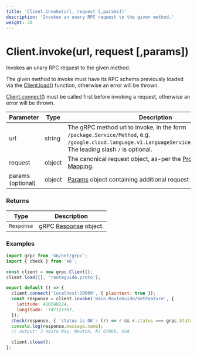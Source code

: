 ```yaml
---
title: 'Client.invoke(url, request [,params])'
description: 'Invokes an unary RPC request to the given method.'
weight: 30
---
```


# Client.invoke(url, request [,params])

Invokes an unary RPC request to the given method.

The given method to invoke must have its RPC schema previously loaded via the [Client.load()](https://grafana.com/docs/k6/<K6_VERSION>/javascript-api/k6-net-grpc/client/client-load) function, otherwise an
error will be thrown.

[Client.connect()](https://grafana.com/docs/k6/<K6_VERSION>/javascript-api/k6-net-grpc/client/client-connect) must be called first before invoking a request, otherwise an error will be thrown.

| Parameter         | Type   | Description                                                                                                                                                                 |
| ----------------- | ------ | --------------------------------------------------------------------------------------------------------------------------------------------------------------------------- |
| url               | string | The gRPC method url to invoke, in the form `/package.Service/Method`, e.g. `/google.cloud.language.v1.LanguageService/AnalyzeSentiment`. The leading slash `/` is optional. |
| request           | object | The canonical request object, as-per the [Protobuf JSON Mapping](https://developers.google.com/protocol-buffers/docs/proto3#json).                                          |
| params (optional) | object | [Params](https://grafana.com/docs/k6/<K6_VERSION>/javascript-api/k6-net-grpc/params) object containing additional request parameters.                                       |

### Returns

| Type       | Description                                                                                           |
| ---------- | ----------------------------------------------------------------------------------------------------- |
| `Response` | gRPC [Response](https://grafana.com/docs/k6/<K6_VERSION>/javascript-api/k6-net-grpc/response) object. |

### Examples

<div class="code-group" data-props='{"labels": ["Simple example"], "lineNumbers": [true]}'>

```javascript
import grpc from 'k6/net/grpc';
import { check } from 'k6';

const client = new grpc.Client();
client.load([], 'routeguide.proto');

export default () => {
  client.connect('localhost:10000', { plaintext: true });
  const response = client.invoke('main.RouteGuide/GetFeature', {
    latitude: 410248224,
    longitude: -747127767,
  });
  check(response, { 'status is OK': (r) => r && r.status === grpc.StatusOK });
  console.log(response.message.name);
  // output: 3 Hasta Way, Newton, NJ 07860, USA

  client.close();
};
```

</div>
